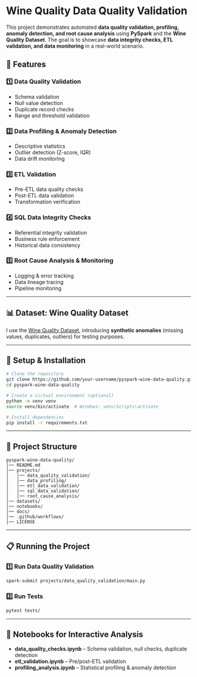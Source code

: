 # Wine Quality Data Quality Validation

This project demonstrates automated **data quality validation, profiling, anomaly detection, and root cause analysis** using **PySpark** and the **Wine Quality Dataset**. The goal is to showcase **data integrity checks, ETL validation, and data monitoring** in a real-world scenario.

## 📌 Features

### **1️⃣ Data Quality Validation**
- Schema validation
- Null value detection
- Duplicate record checks
- Range and threshold validation

### **2️⃣ Data Profiling & Anomaly Detection**
- Descriptive statistics
- Outlier detection (Z-score, IQR)
- Data drift monitoring

### **3️⃣ ETL Validation**
- Pre-ETL data quality checks
- Post-ETL data validation
- Transformation verification

### **4️⃣ SQL Data Integrity Checks**
- Referential integrity validation
- Business rule enforcement
- Historical data consistency

### **5️⃣ Root Cause Analysis & Monitoring**
- Logging & error tracking
- Data lineage tracing
- Pipeline monitoring

---
## 📊 Dataset: Wine Quality Dataset

I use the [Wine Quality Dataset](https://www.kaggle.com/datasets/yasserh/wine-quality-dataset/data), introducing **synthetic anomalies** (missing values, duplicates, outliers) for testing purposes.

---
## 🚀 Setup & Installation

```sh
# Clone the repository
git clone https://github.com/your-username/pyspark-wine-data-quality.git
cd pyspark-wine-data-quality

# Create a virtual environment (optional)
python -m venv venv
source venv/bin/activate  # Windows: venv\Scripts\activate

# Install dependencies
pip install -r requirements.txt
```

---
## 📂 Project Structure
```
pyspark-wine-data-quality/
│── README.md
│── projects/
│   │── data_quality_validation/
│   │── data_profiling/
│   │── etl_data_validation/
│   │── sql_data_validation/
│   │── root_cause_analysis/
│── datasets/
│── notebooks/
│── docs/
│── .github/workflows/
│── LICENSE
```
---
## 📋 Running the Project

### **1️⃣ Run Data Quality Validation**
```sh
spark-submit projects/data_quality_validation/main.py
```

### **2️⃣ Run Tests**
```sh
pytest tests/
```

---
## 📝 Notebooks for Interactive Analysis
- **data_quality_checks.ipynb** – Schema validation, null checks, duplicate detection
- **etl_validation.ipynb** – Pre/post-ETL validation
- **profiling_analysis.ipynb** – Statistical profiling & anomaly detection